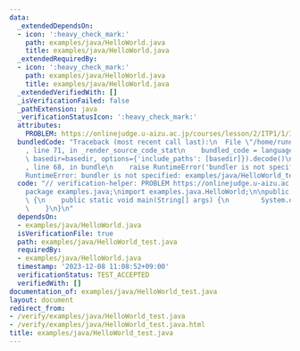 ```yaml
---
data:
  _extendedDependsOn:
  - icon: ':heavy_check_mark:'
    path: examples/java/HelloWorld.java
    title: examples/java/HelloWorld.java
  _extendedRequiredBy:
  - icon: ':heavy_check_mark:'
    path: examples/java/HelloWorld.java
    title: examples/java/HelloWorld.java
  _extendedVerifiedWith: []
  _isVerificationFailed: false
  _pathExtension: java
  _verificationStatusIcon: ':heavy_check_mark:'
  attributes:
    PROBLEM: https://onlinejudge.u-aizu.ac.jp/courses/lesson/2/ITP1/1/ITP1_1_A
  bundledCode: "Traceback (most recent call last):\n  File \"/home/runner/.local/lib/python3.10/site-packages/onlinejudge_verify/documentation/build.py\"\
    , line 71, in _render_source_code_stat\n    bundled_code = language.bundle(stat.path,\
    \ basedir=basedir, options={'include_paths': [basedir]}).decode()\n  File \"/home/runner/.local/lib/python3.10/site-packages/onlinejudge_verify/languages/user_defined.py\"\
    , line 68, in bundle\n    raise RuntimeError('bundler is not specified: {}'.format(str(path)))\n\
    RuntimeError: bundler is not specified: examples/java/HelloWorld_test.java\n"
  code: "// verification-helper: PROBLEM https://onlinejudge.u-aizu.ac.jp/courses/lesson/2/ITP1/1/ITP1_1_A\n\
    package examples.java;\nimport examples.java.HelloWorld;\n\npublic class HelloWorld_test\
    \ {\n    public static void main(String[] args) {\n        System.out.println(HelloWorld.getHelloWorld());\n\
    \    }\n}\n"
  dependsOn:
  - examples/java/HelloWorld.java
  isVerificationFile: true
  path: examples/java/HelloWorld_test.java
  requiredBy:
  - examples/java/HelloWorld.java
  timestamp: '2023-12-08 11:08:52+09:00'
  verificationStatus: TEST_ACCEPTED
  verifiedWith: []
documentation_of: examples/java/HelloWorld_test.java
layout: document
redirect_from:
- /verify/examples/java/HelloWorld_test.java
- /verify/examples/java/HelloWorld_test.java.html
title: examples/java/HelloWorld_test.java
---
```

